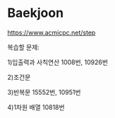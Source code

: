 # Baekjoon
https://www.acmicpc.net/step

복습할 문제: 

1)입출력과 사칙연산
1008번, 10926번

2)조건문

3)반복문
15552번, 10951번

4)1차원 배열
10818번
